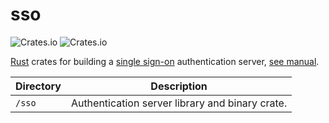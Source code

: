 # sso

![Crates.io](https://img.shields.io/crates/v/sso?label=sso&style=flat-square)
![Crates.io](https://img.shields.io/crates/l/sso?label=licence&style=flat-square)

[Rust](https://www.rust-lang.org/) crates for building a [single sign-on](https://en.wikipedia.org/wiki/Single_sign-on) authentication server, [see manual](https://mojzu.net/sso/).

| Directory | Description                                     |
| --------- | ----------------------------------------------- |
| `/sso`    | Authentication server library and binary crate. |

